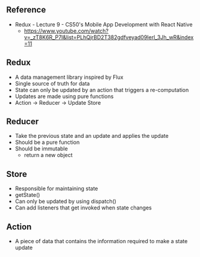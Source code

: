 ## Reference
- Redux - Lecture 9 - CS50's Mobile App Development with React Native
    - https://www.youtube.com/watch?v=_zT8K6R_P7I&list=PLhQjrBD2T382gdfveyad09Ierl_3Jh_wR&index=11


## Redux
- A data management library inspired by Flux
- Single source of truth for data
- State can only be updated by an action that triggers a re-computation
- Updates are made using pure functions
- Action -> Reducer -> Update Store

## Reducer
- Take the previous state and an update and applies the update
- Should be a pure function
- Should be immutable
    - return a new object

## Store
- Responsible for maintaining state
- getState()
- Can only be updated by using dispatch()
- Can add listeners that get invoked when state changes

## Action
- A piece of data that contains the information required to make a state update